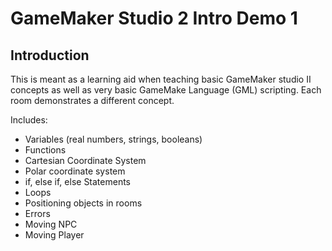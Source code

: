 # GameMaker Studio 2 Intro Demo 1

## Introduction
This is meant as a learning aid when teaching basic GameMaker studio II concepts as well as very basic GameMake Language (GML) scripting.  Each room demonstrates a different concept.

Includes:

* Variables (real numbers, strings, booleans)
* Functions
* Cartesian Coordinate System
* Polar coordinate system
* if, else if, else Statements
* Loops
* Positioning objects in rooms
* Errors
* Moving NPC
* Moving Player
